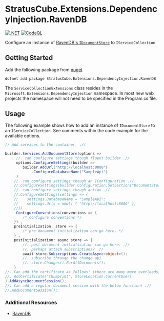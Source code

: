 
# StratusCube.Extensions.DependencyInjection.RavenDB

[![.NET](https://github.com/StratusCube/StratusCube.Extensions.DependencyInjection.RavenDB/actions/workflows/dotnet.yml/badge.svg)](https://github.com/StratusCube/StratusCube.Extensions.DependencyInjection.RavenDB/actions/workflows/dotnet.yml)
[![CodeQL](https://github.com/StratusCube/StratusCube.Extensions.DependencyInjection.RavenDB/actions/workflows/codeql-analysis.yml/badge.svg)](https://github.com/StratusCube/StratusCube.Extensions.DependencyInjection.RavenDB/actions/workflows/codeql-analysis.yml)

Configure an instance of [RavenDB's `IDocumentStore`](https://ravendb.net/docs/article-page/5.3/Csharp/client-api/creating-document-store) to `IServiceCollection` 

## Getting Started

Add the following package from [nuget]()

```bash
dotnet add package StratusCube.Extensions.DependencyInjection.RavenDB
```

The `ServiceCollectionExtensions` class resides in the `Microsoft.Extensions.DependencyInjection` namespace.
In most new web projects the namespace will not need to be specified in the Program.cs file.

## Usage

The following example shows how to add an instance of `IDocumentStore` to
an `IServiceCollection`. See comments within the code example for the available
options.

```csharp
// Add services to the container. .//

builder.Services.AddDocumentStore(options =>
     //. can configure settings though fluent builder .//
     options.ConfigureSettings(builder =>
        builder.AddUrl("http://localhost:8080")
            .ConfigureDatabaseName("SampleApi")
     )
    //. can configure settings though an IConfiguration .//
    //.ConfigureSettings(builder.Configuration.GetSection("DocumentStoreSettings"))
    //. can configure settings though action .//
    //.ConfigureSettings(settings => {
    //    settings.DatabaseName = "SampleApi";
    //    settings.Urls = new[] { "http://localhost:8080" };
    //})
    .ConfigureConventions(conventions => { 
        /* configure conventions */ 
    }) ,
    preInitialization: store => { 
        /* pre document initialization can go here. */ 
    } ,
    postInitialization: async store => {
        //. post document initialization can go here. .//
        //. perhaps attach subscriptions? .//
        await store.Subscriptions.CreateAsync<object>();
        //. subscribe through the change api
        //. store.Changes().ForAllDocuments();
    }
//. Can add the certificate as follows! (there are many more overloads)! .//
//. AddCertificate("thumprint", StoreLocation.CurrentUser)
).AddAsyncDocumentSession();
//. Can add a regular document session with the below function! .//
//.AddDocumentSession();
```

### Additional Resources

- [RavenDB](https://ravendb.net/)